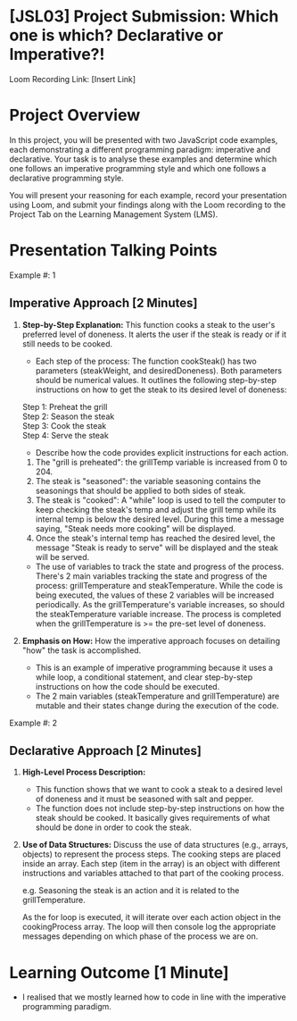 # [JSL03] Project Submission: Which one is which? Declarative or Imperative?!

Loom Recording Link: [Insert Link]

# Project Overview

In this project, you will be presented with two JavaScript code examples, each demonstrating a different programming paradigm: imperative and declarative. Your task is to analyse these examples and determine which one follows an imperative programming style and which one follows a declarative programming style. 

You will present your reasoning for each example, record your presentation using Loom, and submit your findings along with the Loom recording to the Project Tab on the Learning Management System (LMS).


# Presentation Talking Points

Example #: 1

## Imperative Approach [2 Minutes]
1. **Step-by-Step Explanation:** 
This function cooks a steak to the user's preferred level of doneness. It alerts the user if the steak is ready or if it still needs to be cooked. 
   
   - Each step of the process:
   The function cookSteak() has two parameters (steakWeight, and desiredDoneness). Both parameters should be numerical values. It outlines the following step-by-step instructions on how to get the steak to its desired level of doneness: 

    Step 1: Preheat the grill <br>
    Step 2: Season the steak <br>
    Step 3: Cook the steak <br>
    Step 4: Serve the steak <br>
    
   - Describe how the code provides explicit instructions for each action.
    1. The "grill is preheated": the grillTemp variable is increased from 0 to 204.
    2. The steak is "seasoned": the variable seasoning contains the seasonings that should be applied to both sides of steak.  
    3. The steak is "cooked": A "while" loop is used to tell the computer to keep checking the steak's temp and adjust the grill temp while its internal temp is below the desired level. During this time a message saying, "Steak needs more cooking" will be displayed.
    4. Once the steak's internal temp has reached the desired level, the message "Steak is ready to serve" will be displayed and the steak will be served.  

   - The use of variables to track the state and progress of the process.
   There's 2 main variables tracking the state and progress of the process: grillTemperature and steakTemperature. 
   While the code is being executed, the values of these 2 variables will be increased periodically. As the grillTemperature's variable increases, so should the steakTemperature variable increase. 
   The process is completed when the grillTemperature is >= the pre-set level of doneness. 


2. **Emphasis on How:** How the imperative approach focuses on detailing "how" the task is accomplished.
   - This is an example of imperative programming because it uses a while loop, a conditional statement, and clear step-by-step instructions on how the code should be executed.  
   - The 2 main variables (steakTemperature and grillTemperature) are mutable and their states change during the execution of the code. 
   


Example #: 2

## Declarative Approach [2 Minutes]
1. **High-Level Process Description:** 
   - This function shows that we want to cook a steak to a desired level of doneness and it must be seasoned with salt and pepper. 
   - The function does not include step-by-step instructions on how the steak should be cooked. It basically gives requirements of what should  be done in order to cook the steak.  
   
2. **Use of Data Structures:** Discuss the use of data structures (e.g., arrays, objects) to represent the process steps.
    The cooking steps are placed inside an array. Each step (item in the array) is an object with different instructions and variables attached to that part of the cooking process.

    e.g. Seasoning the steak is an action and it is related to the grillTemperature. 

    As the for loop is executed, it will iterate over each action object in the cookingProcess array. The loop will then console log the appropriate messages depending on which phase of the process we are on. 

# Learning Outcome [1 Minute]
- I realised that we mostly learned how to code in line with the imperative programming paradigm. 

